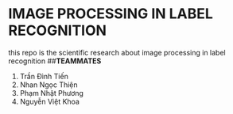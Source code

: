 # IMAGE PROCESSING IN LABEL RECOGNITION
this repo is the scientific research about image processing in label recognition
##__TEAMMATES__
1. Trần Đình Tiến
2. Nhan Ngọc Thiện
3. Phạm Nhật Phương
4. Nguyễn Việt Khoa
